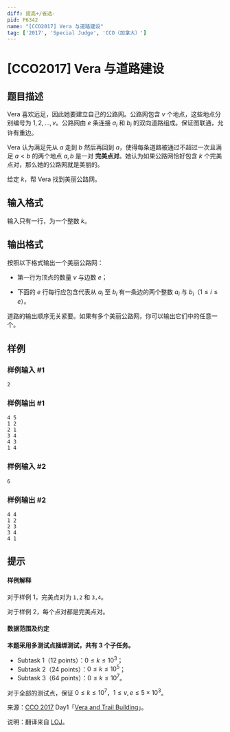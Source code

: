 ```yaml
---
diff: 提高+/省选-
pid: P6342
name: "[CCO2017] Vera 与道路建设"
tag: ['2017', 'Special Judge', 'CCO（加拿大）']
---
```

# [CCO2017] Vera 与道路建设
## 题目描述

Vera 喜欢远足，因此她要建立自己的公路网。公路网包含 $v$ 个地点，这些地点分别编号为 $1,2,...,v$。公路网由 $e$ 条连接 $a_i$ 和 $b_i$ 的双向道路组成。保证图联通，允许有重边。

Vera 认为满足先从 $a$ 走到 $b$ 然后再回到 $a$，使得每条道路被通过不超过一次且满足 $a < b$ 的两个地点 $a,b$ 是一对 **完美点对**。她认为如果公路网恰好包含 $k$ 个完美点对，那么她的公路网就是美丽的。

给定 $k$，帮 Vera 找到美丽公路网。
## 输入格式

输入只有一行，为一个整数 $k$。
## 输出格式

按照以下格式输出一个美丽公路网：

- 第一行为顶点的数量 $v$ 与边数 $e$；

- 下面的 $e$ 行每行应包含代表从 $a_i$ 至 $b_i$ 有一条边的两个整数 $a_i$ 与 $b_i$（$1 \le i \le e$）。

道路的输出顺序无关紧要。如果有多个美丽公路网，你可以输出它们中的任意一个。
## 样例

### 样例输入 #1
```
2
```
### 样例输出 #1
```
4 5
1 2
2 1
3 4
4 3
1 4
```
### 样例输入 #2
```
6
```
### 样例输出 #2
```
4 4
1 2
2 3
3 4
4 1
```
## 提示

#### 样例解释

对于样例 $1$，完美点对为 `1,2` 和 `3,4`。

对于样例 $2$，每个点对都是完美点对。

#### 数据范围及约定

**本题采用多测试点捆绑测试，共有 $3$ 个子任务。**

- Subtask 1（12 points）：$0 \le k \le 10^3$；
- Subtask 2（24 points）：$0 \le k \le 10^5$；
- Subtask 3（64 points）：$0 \le k \le 10^7$。

对于全部的测试点，保证 $0 \le k \le 10^7$，$1 \le v,e \le 5 \times 10^3$。

来源：[CCO 2017](https://cemc.math.uwaterloo.ca/contests/computing/2017/index.html) Day1「[Vera and Trail Building](https://cemc.math.uwaterloo.ca/contests/computing/2017/stage%202/day1.pdf)」。

说明：翻译来自 [LOJ](https://loj.ac/problem/2750)。

